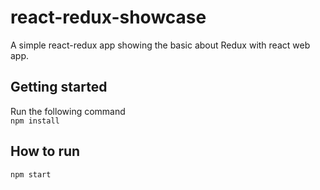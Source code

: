 # react-redux-showcase
A simple react-redux app showing the basic about Redux with react web app.

## Getting started
Run the following command<br>
  `npm install`
  
## How to run
  `npm start`
